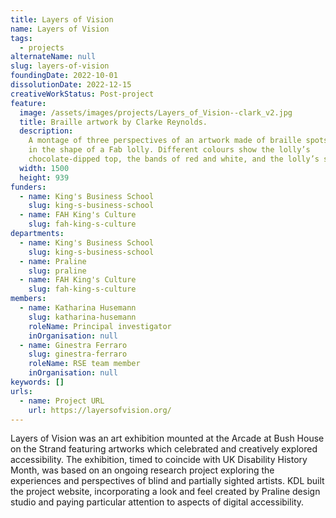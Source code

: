 ```yaml
---
title: Layers of Vision
name: Layers of Vision
tags:
  - projects
alternateName: null
slug: layers-of-vision
foundingDate: 2022-10-01
dissolutionDate: 2022-12-15
creativeWorkStatus: Post-project
feature:
  image: /assets/images/projects/Layers_of_Vision--clark_v2.jpg
  title: Braille artwork by Clarke Reynolds.
  description:
    A montage of three perspectives of an artwork made of braille spots
    in the shape of a Fab lolly. Different colours show the lolly’s
    chocolate-dipped top, the bands of red and white, and the lolly’s stick.
  width: 1500
  height: 939
funders:
  - name: King's Business School
    slug: king-s-business-school
  - name: FAH King's Culture
    slug: fah-king-s-culture
departments:
  - name: King's Business School
    slug: king-s-business-school
  - name: Praline
    slug: praline
  - name: FAH King's Culture
    slug: fah-king-s-culture
members:
  - name: Katharina Husemann
    slug: katharina-husemann
    roleName: Principal investigator
    inOrganisation: null
  - name: Ginestra Ferraro
    slug: ginestra-ferraro
    roleName: RSE team member
    inOrganisation: null
keywords: []
urls:
  - name: Project URL
    url: https://layersofvision.org/
---
```


Layers of Vision was an art exhibition mounted at the Arcade at Bush House on the Strand featuring artworks which celebrated and creatively explored accessibility. The exhibition, timed to coincide with UK Disability History Month, was based on an ongoing research project exploring the experiences and perspectives of blind and partially sighted artists. KDL built the project website, incorporating a look and feel created by Praline design studio and paying particular attention to aspects of digital accessibility.
